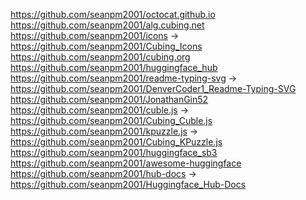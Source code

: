 https://github.com/seanpm2001/octocat.github.io
https://github.com/seanpm2001/alg.cubing.net
https://github.com/seanpm2001/icons -> https://github.com/seanpm2001/Cubing_Icons
https://github.com/seanpm2001/cubing.org
https://github.com/seanpm2001/huggingface_hub
https://github.com/seanpm2001/readme-typing-svg -> https://github.com/seanpm2001/DenverCoder1_Readme-Typing-SVG
https://github.com/seanpm2001/JonathanGin52
https://github.com/seanpm2001/cuble.js -> https://github.com/seanpm2001/Cubing_Cuble.js
https://github.com/seanpm2001/kpuzzle.js -> https://github.com/seanpm2001/Cubing_KPuzzle.js
https://github.com/seanpm2001/huggingface_sb3
https://github.com/seanpm2001/awesome-huggingface
https://github.com/seanpm2001/hub-docs -> https://github.com/seanpm2001/Huggingface_Hub-Docs
